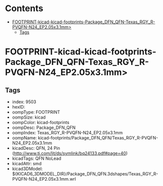 



Contents
========

* [FOOTPRINT-kicad-kicad-footprints-Package_DFN_QFN-Texas_RGY_R-PVQFN-N24_EP2.05x3.1mm>](#footprint-kicad-kicad-footprints-package_dfn_qfn-texas_rgy_r-pvqfn-n24_ep205x31mm)
	* [Tags](#tags)

# FOOTPRINT-kicad-kicad-footprints-Package_DFN_QFN-Texas_RGY_R-PVQFN-N24_EP2.05x3.1mm>

## Tags

- index: 9503
- hexID: 
- oompType: FOOTPRINT
- oompSize: kicad
- oompColor: kicad-footprints
- oompDesc: Package_DFN_QFN
- oompIndex: Texas_RGY_R-PVQFN-N24_EP2.05x3.1mm
- oompName: kicad-footprints/Package_DFN_QFN/Texas_RGY_R-PVQFN-N24_EP2.05x3.1mm
- kicadDesc: QFN, 24 Pin (http://www.ti.com/lit/ds/symlink/bq24133.pdf#page=40)
- kicadTags: QFN NoLead
- kicadAttr: smd
- kicad3DModel: ${KICAD6_3DMODEL_DIR}/Package_DFN_QFN.3dshapes/Texas_RGY_R-PVQFN-N24_EP2.05x3.1mm.wrl

